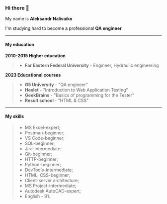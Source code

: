 ### Hi there 👋

My name is **Aleksandr Nalivaiko**

I'm studying hard to become a professional **QA engineer**

___

#### My education

**2010-2015 Higher education**   
>* **Far Eastern Federal University** - Engineer, Hydraulic engineering

**2023 Educational courses**  
>* **G5 University** - "QA engineer"   
>* **Hexlet** - "Introduction to Web Application Testing"   
>* **GeekBrains** - "Basics of programming for the Tester"    
>* **Result school** - "HTML & CSS"

___

#### My skills

>- MS Excel-expert; 
>- Postman-beginner; 
>- VS Code-beginner; 
>- SQL-beginner; 
>- Jira-intermediate; 
>- Git-beginner; 
>- HTTP-beginner; 
>- Python-beginner; 
>- DevTools-intermediate; 
>- HTML, CSS-beginner; 
>- Client-server architecture; 
>- MS Project-intermediate; 
>- Autodesk AutoCAD-expert; 
>- English - B1.


<!--
**AlexNlvk/AlexNlvk** is a ✨ _special_ ✨ repository because its `README.md` (this file) appears on your GitHub profile.

Here are some ideas to get you started:

- 🔭 I’m currently working on ...
- 🌱 I’m currently learning ...
- 👯 I’m looking to collaborate on ...
- 🤔 I’m looking for help with ...
- 💬 Ask me about ...
- 📫 How to reach me: ...
- 😄 Pronouns: ...
- ⚡ Fun fact: ...
-->
